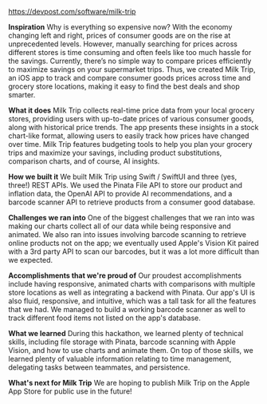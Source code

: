 https://devpost.com/software/milk-trip

**Inspiration**
Why is everything so expensive now? With the economy changing left and right, prices of consumer goods are on the rise at unprecedented levels. However, manually searching for prices across different stores is time consuming and often feels like too much hassle for the savings. Currently, there’s no simple way to compare prices efficiently to maximize savings on your supermarket trips. Thus, we created Milk Trip, an iOS app to track and compare consumer goods prices across time and grocery store locations, making it easy to find the best deals and shop smarter.

**What it does**
Milk Trip collects real-time price data from your local grocery stores, providing users with up-to-date prices of various consumer goods, along with historical price trends. The app presents these insights in a stock chart-like format, allowing users to easily track how prices have changed over time. Milk Trip features budgeting tools to help you plan your grocery trips and maximize your savings, including product substitutions, comparison charts, and of course, AI insights.

**How we built it**
We built Milk Trip using Swift / SwiftUI and three (yes, three!) REST APIs. We used the Pinata File API to store our product and inflation data, the OpenAI API to provide AI recommendations, and a barcode scanner API to retrieve products from a consumer good database.

**Challenges we ran into**
One of the biggest challenges that we ran into was making our charts collect all of our data while being responsive and animated. We also ran into issues involving barcode scanning to retrieve online products not on the app; we eventually used Apple's Vision Kit paired with a 3rd party API to scan our barcodes, but it was a lot more difficult than we expected.

**Accomplishments that we're proud of**
Our proudest accomplishments include having responsive, animated charts with comparisons with multiple store locations as well as integrating a backend with Pinata. Our app's UI is also fluid, responsive, and intuitive, which was a tall task for all the features that we had. We managed to build a working barcode scanner as well to track different food items not listed on the app's database.

**What we learned**
During this hackathon, we learned plenty of technical skills, including file storage with Pinata, barcode scanning with Apple Vision, and how to use charts and animate them. On top of those skills, we learned plenty of valuable information relating to time management, delegating tasks between teammates, and persistence.

**What's next for Milk Trip**
We are hoping to publish Milk Trip on the Apple App Store for public use in the future!
